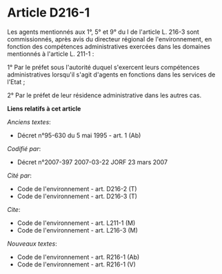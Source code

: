 # Article D216-1

Les agents mentionnés aux 1°, 5° et 9° du I de l'article L. 216-3 sont commissionnés, après avis du directeur régional de
l'environnement, en fonction des compétences administratives exercées dans les domaines mentionnés à l'article L. 211-1 :

1° Par le préfet sous l'autorité duquel s'exercent leurs compétences administratives lorsqu'il s'agit d'agents en fonctions
dans les services de l'Etat ;

2° Par le préfet de leur résidence administrative dans les autres cas.

**Liens relatifs à cet article**

_Anciens textes_:

  - Décret n°95-630 du 5 mai 1995 - art. 1 (Ab)

_Codifié par_:

  - Décret n°2007-397 2007-03-22 JORF 23 mars 2007

_Cité par_:

  - Code de l'environnement - art. D216-2 (T)
  - Code de l'environnement - art. D216-3 (T)

_Cite_:

  - Code de l'environnement - art. L211-1 (M)
  - Code de l'environnement - art. L216-3 (M)

_Nouveaux textes_:

  - Code de l'environnement - art. R216-1 (Ab)
  - Code de l'environnement - art. R216-1 (V)
